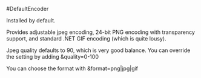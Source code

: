 #DefaultEncoder

Installed by default. 

Provides adjustable jpeg encoding, 24-bit PNG encoding with transparency support, and standard .NET GIF encoding (which is quite lousy).

Jpeg quality defaults to 90, which is very good balance. You can override the setting by adding &quality=0-100

You can choose the format with &format=png|jpg|gif



